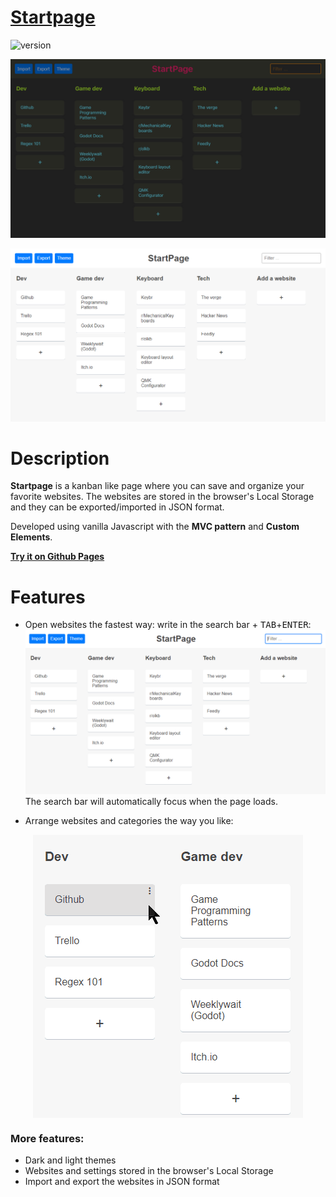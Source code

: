 # [**Startpage**](https://serogbp.github.io/Startpage/)

![version](https://img.shields.io/badge/version-v1.0-blue)

![Showcase dark theme](github/DemoDark.png)

![Showcase light theme](github/Demo.png)


# Description
**Startpage** is a kanban like page where you can save and organize your favorite websites.
The websites are stored in the browser's Local Storage and they can be exported/imported in JSON format.

Developed using vanilla Javascript with the **MVC pattern** and **Custom Elements**.

[**Try it on Github Pages**](https://serogbp.github.io/Startpage/)


# Features
- Open websites the fastest way: write in the search bar + <kbd>TAB</kbd>+<kbd>ENTER</kbd>:
![Search web demo](github/SearchWeb.gif)
The search bar will automatically focus when the page loads.

- Arrange websites and categories the way you like:
<p align="center"><img align="center" src="github/Arrange.gif"> </p>


### More features:
- Dark and light themes
- Websites and settings stored in the browser's Local Storage
- Import and export the websites in JSON format
